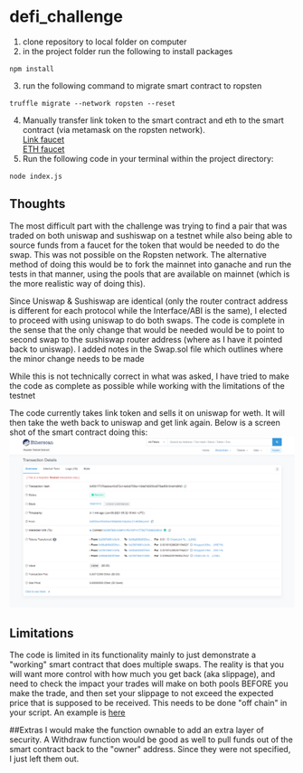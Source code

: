 # defi_challenge
1. clone repository to local folder on computer
2. in the project folder run the following to install packages 
```
npm install
```
3. run the following command to migrate smart contract to ropsten
```
truffle migrate --network ropsten --reset
```
4. Manually transfer link token to the smart contract and eth to the smart contract (via metamask on the ropsten network).<br>
[Link faucet ](https://ropsten.chain.link/)<br>
[ETH faucet ](https://faucet.ropsten.be/)
6. Run the following code in your terminal within the project directory:
```
node index.js
```

## Thoughts
The most difficult part with the challenge was trying to find a pair that was traded on both uniswap and sushiswap on a testnet while also being able to source funds from a faucet for the token that would be needed to do the swap. This was not possible on the Ropsten network.  The alternative method of doing this would be to fork the mainnet into ganache and run the tests in that manner, using the pools that are available on mainnet (which is the more realistic way of doing this). 

Since Uniswap & Sushiswap are identical  (only the router contract address is different for each protocol while the Interface/ABI is the same), I elected to proceed with using uniswap to do both swaps.  The code is complete in the sense that the only change that would be needed would be to point to second swap to the sushiswap router address (where as I have it pointed back to uniswap). I added notes in the Swap.sol file which outlines where the minor change needs to be made  

While this is not technically correct in what was asked, I have tried to make the code as complete as possible while working with the limitations of the testnet

The code currently takes link token and sells it on uniswap for weth.  It will then take the weth back to uniswap and get link again.  Below is a screen shot of the smart contract doing this:
![](swap.png)

## Limitations
The code is limited in its functionality mainly to just demonstrate a "working" smart contract that does multiple swaps.  The reality is that you will want more control with how much you get back (aka slippage), and need to check the impact your trades will make on both pools BEFORE you make the trade, and then set your slippage to not exceed the expected price that is supposed to be received. This needs to be done "off chain" in your script.  An example is [here](https://github.com/Guceri/UniswapV2/blob/master/ropsten.js#L155)

##Extras
I would make the function ownable to add an extra layer of security.  A Withdraw function would be good as well to pull funds out of the smart contract back to the "owner" address. Since they were not specified, I just left them out. 

